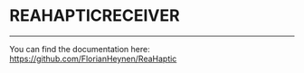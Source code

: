 # REAHAPTICRECEIVER
---
You can find the documentation here: https://github.com/FlorianHeynen/ReaHaptic
